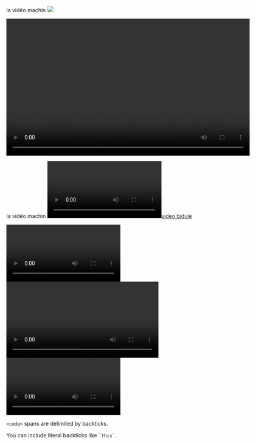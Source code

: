 la vidéo machin [![](http://147.210.74.152/Poppy/torse.png)](http://147.210.74.152/Poppy/torse.ogv)

<video src="http://147.210.74.152/Poppy/torse.ogv" width="640" height="360" controls="controls" ></video>

la vidéo machin [![video bidule](http://147.210.74.152/Poppy/Web/2_Montage_Parametrage_des_servomoteurs/servomoteur_et_parametrage_win_sd.mp4)](http://147.210.74.152/Poppy/Web/2_Montage_Parametrage_des_servomoteurs/servomoteur_et_parametrage_win_sd.mp4)

<video controls>
	<source src="http://147.210.74.152/Poppy/torse.ogv" type="video/ogv">
	<p>Your browser does not support H.264/MP4.</p>
</video>

<video width="400" controls>
  <source src="mov_bbb.mp4" type="video/mp4">
  <source src="http://147.210.74.152/Poppy/torse.ogv" type="video/ogv">
  Your browser does not support HTML5 video.
</video>

<video controls>
  <source src="http://147.210.74.152/big_buck_bunny.ogv" type="video/ogg">
  Your browser does not support HTML5 video.
</video>


`<code>` spans are delimited
by backticks.

You can include literal backticks
like `` `this` ``.
